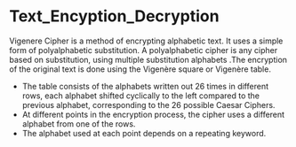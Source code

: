 # Text_Encyption_Decryption

Vigenere Cipher is a method of encrypting alphabetic text. It uses a simple form of polyalphabetic substitution. A polyalphabetic cipher is any cipher based on substitution, using multiple substitution alphabets .The encryption of the original text is done using the Vigenère square or Vigenère table.
 

* The table consists of the alphabets written out 26 times in different rows, each alphabet shifted cyclically to the left compared to the previous alphabet, corresponding to the 26 possible Caesar Ciphers.
* At different points in the encryption process, the cipher uses a different alphabet from one of the rows.
* The alphabet used at each point depends on a repeating keyword.
